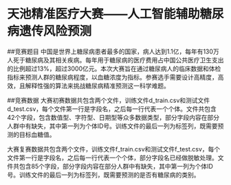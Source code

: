 # 天池精准医疗大赛——人工智能辅助糖尿病遗传风险预测

##竞赛题目
中国是世界上糖尿病患者最多的国家，病人达到1.1亿，每年有130万人死于糖尿病及其相关疾病。每年用于糖尿病的医疗费用占中国公共医疗卫生支出的比例超过13%，超过3000亿元。本次大赛旨在通过糖尿病人的临床数据和体检指标来预测人群的糖尿病程度，以血糖浓度为指标。参赛选手需要设计高精度，高效，且解释性强的算法来挑战糖尿病精准预测这一科学难题。

##竞赛数据
大赛初赛数据共包含两个文件，训练文件d_train.csv和测试文件d_test.csv，每个文件第一行是字段名，之后每一行代表一个个体。文件共包含42个字段，包含数值型、字符型、日期型等众多数据类型，部分字段内容在部分人群中有缺失，其中第一列为个体ID号。训练文件的最后一列为标签列，既需要预测的目标血糖值。

大赛复赛数据共包含两个文件，训练文件f_train.csv和测试文件f_test.csv，每个文件第一行是字段名，之后每一行代表一个个体，部分字段名已经做脱敏处理。文件共包含85个字段，部分字段内容在部分人群中有缺失，其中第一列为个体ID号。训练文件的最后一列为标签列，既需要预测的是否有糖尿病的类别。
